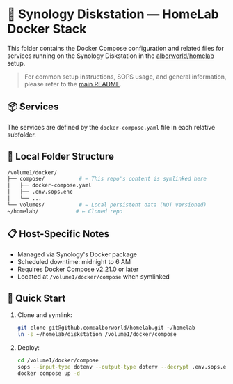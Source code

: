 # 🧪 Synology Diskstation — HomeLab Docker Stack

This folder contains the Docker Compose configuration and related files for services running on the Synology Diskstation in the [alborworld/homelab](https://github.com/alborworld/homelab) setup.

> For common setup instructions, SOPS usage, and general information, please refer to the [main README](../README.md).

## 📦 Services

The services are defined by the `docker-compose.yaml` file in each relative subfolder.

## 📂 Local Folder Structure

```bash
/volume1/docker/
├── compose/           # ← This repo's content is symlinked here
│   ├── docker-compose.yaml
│   ├── .env.sops.enc
│   └── ...
└── volumes/           # ← Local persistent data (NOT versioned)
~/homelab/            # ← Cloned repo
```

## 📋 Host-Specific Notes

- Managed via Synology's Docker package
- Scheduled downtime: midnight to 6 AM
- Requires Docker Compose v2.21.0 or later
- Located at `/volume1/docker/compose` when symlinked

## 🚀 Quick Start

1. Clone and symlink:
   ```bash
   git clone git@github.com:alborworld/homelab.git ~/homelab
   ln -s ~/homelab/diskstation /volume1/docker/compose
   ```

2. Deploy:
   ```bash
   cd /volume1/docker/compose
   sops --input-type dotenv --output-type dotenv --decrypt .env.sops.enc > .env
   docker compose up -d
   ```
